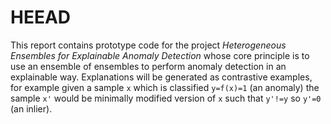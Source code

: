 # HEEAD

This report contains prototype code for the project *Heterogeneous Ensembles for Explainable Anomaly Detection* whose core principle is to use an ensemble of ensembles to perform anomaly detection in an explainable way. Explanations will be generated as contrastive examples, for example given a sample `x` which is classified `y=f(x)=1` (an anomaly) the sample `x'` would be minimally modified version of `x` such that `y'!=y` so `y'=0` (an inlier).
